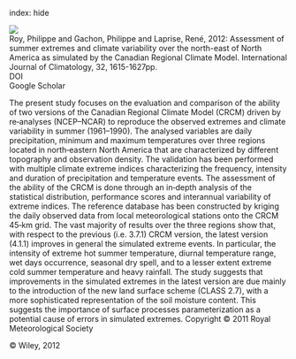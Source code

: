 index: hide

<div class="Citation">
    <div class="Citation-thumb CitationThumb-linked"  data-href="https://doi.org/10.1002/joc.2382">
      <img src="https://static.claimspace.cloud/climate-study-static/refs/thumbs/9/Roy_et_al_2012-thumb.png" />
    </div>

  <div class="Citation-body">
    <div class="Citation-text">Roy, Philippe and Gachon, Philippe and Laprise, René, 2012: Assessment of summer extremes and climate variability over the north-east of North America as simulated by the Canadian Regional Climate Model. <span class="Article-journal">International Journal of Climatology, </span><span class="Article-volume">32, </span>1615-1627pp.</div>
    <div class="Citation-links">
      <div class="CitationLink" data-href="https://doi.org/10.1002/joc.2382">
        <div class="CitationLink-icon CitationLink-Doi"></div>
        <div class="CitationLink-text">DOI</div>
      </div>
      <div class="CitationLink" data-href="https://scholar.google.com/scholar?q=10.1002/joc.2382">
        <div class="CitationLink-icon CitationLink-Scholar"></div>
        <div class="CitationLink-text">Google Scholar</div>
      </div>
    </div>
  </div>
</div>

The present study focuses on the evaluation and comparison of the ability of two versions of the Canadian Regional Climate Model (CRCM) driven by re‐analyses (NCEP–NCAR) to reproduce the observed extremes and climate variability in summer (1961–1990). The analysed variables are daily precipitation, minimum and maximum temperatures over three regions located in north‐eastern North America that are characterized by different topography and observation density. The validation has been performed with multiple climate extreme indices characterizing the frequency, intensity and duration of precipitation and temperature events. The assessment of the ability of the CRCM is done through an in‐depth analysis of the statistical distribution, performance scores and interannual variability of extreme indices. The reference database has been constructed by kriging the daily observed data from local meteorological stations onto the CRCM 45‐km grid. The vast majority of results over the three regions show that, with respect to the previous (i.e. 3.7.1) CRCM version, the latest version (4.1.1) improves in general the simulated extreme events. In particular, the intensity of extreme hot summer temperature, diurnal temperature range, wet days occurrence, seasonal dry spell, and to a lesser extent extreme cold summer temperature and heavy rainfall. The study suggests that improvements in the simulated extremes in the latest version are due mainly to the introduction of the new land surface scheme (CLASS 2.7), with a more sophisticated representation of the soil moisture content. This suggests the importance of surface processes parameterization as a potential cause of errors in simulated extremes. Copyright © 2011 Royal Meteorological Society

<div class="Citation-copy">
&copy; Wiley, 2012
</div>